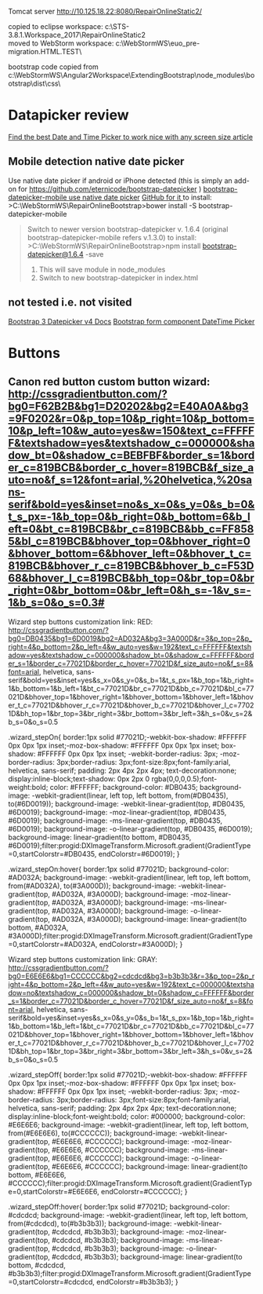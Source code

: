 Tomcat server
http://10.125.18.22:8080/RepairOnlineStatic2/


copied to eclipse workspace: c:\STS-3.8.1.Workspace_2017\RepairOnlineStatic2\
moved to WebStorm workspace: c:\WebStormWS\euo_pre-migration.HTML.TEST\

bootstrap code copied from c:\WebStormWS\Angular2Workspace\ExtendingBootstrap\node_modules\bootstrap\dist\css\

# Datapicker review
[Find the best Date and Time Picker to work nice with any screen size article](https://themekraft.com/find-the-best-date-and-time-picker-to-work-nice-with-any-screen-size/)

## Mobile detection native date picker
Use native date picker if android or iPhone detected (this is simply an add-on for https://github.com/eternicode/bootstrap-datepicker )
[bootstrap-datepicker-mobile use native date picker](http://niftylettuce.com/bootstrap-datepicker-mobile/)
[GitHub for it ](https://github.com/niftylettuce/bootstrap-datepicker-mobile/blob/master/bower.json)
to install: >C:\WebStormWS\RepairOnlineBootstrap>bower install -S bootstrap-datepicker-mobile

> Switch to newer version bootstrap-datepicker v. 1.6.4 (original bootstrap-datepicker-mobile refers v.1.3.0)
> to install: >C:\WebStormWS\RepairOnlineBootstrap>npm install bootstrap-datepicker@1.6.4 -save
>   1. This will save module in node_modules
>   2. Switch to new bootstrap-datepicker in index.html


## not tested i.e. not visited
[Bootstrap 3 Datepicker v4 Docs](http://eonasdan.github.io/bootstrap-datetimepicker/)
[Bootstrap form component DateTime Picker](http://www.malot.fr/bootstrap-datetimepicker/)

# Buttons
Canon red button custom button wizard:
http://cssgradientbutton.com/?bg0=F62B2B&bg1=D20202&bg2=E40A0A&bg3=9F0202&r=0&p_top=10&p_right=10&p_bottom=10&p_left=10&w_auto=yes&w=150&text_c=FFFFFF&textshadow=yes&textshadow_c=000000&shadow_bt=0&shadow_c=BEBFBF&border_s=1&border_c=819BCB&border_c_hover=819BCB&f_size_auto=no&f_s=12&font=arial,%20helvetica,%20sans-serif&bold=yes&inset=no&s_x=0&s_y=0&s_b=0&t_s_px=-1&b_top=0&b_right=0&b_bottom=6&b_left=0&bt_c=819BCB&br_c=819BCB&bb_c=FF8585&bl_c=819BCB&bhover_top=0&bhover_right=0&bhover_bottom=6&bhover_left=0&bhover_t_c=819BCB&bhover_r_c=819BCB&bhover_b_c=F53D68&bhover_l_c=819BCB&bh_top=0&br_top=0&br_right=0&br_bottom=0&br_left=0&h_s=-1&v_s=-1&b_s=0&o_s=0.3#
---------------------------------------------------------------------------------------------------------------------------------------------------------
Wizard step buttons customization link:
RED: http://cssgradientbutton.com/?bg0=DB0435&bg1=6D0019&bg2=AD032A&bg3=3A000D&r=3&p_top=2&p_right=4&p_bottom=2&p_left=4&w_auto=yes&w=192&text_c=FFFFFF&textshadow=yes&textshadow_c=000000&shadow_bt=0&shadow_c=FFFFFF&border_s=1&border_c=77021D&border_c_hover=77021D&f_size_auto=no&f_s=8&font=arial, helvetica, sans-serif&bold=yes&inset=yes&s_x=0&s_y=0&s_b=1&t_s_px=1&b_top=1&b_right=1&b_bottom=1&b_left=1&bt_c=77021D&br_c=77021D&bb_c=77021D&bl_c=77021D&bhover_top=1&bhover_right=1&bhover_bottom=1&bhover_left=1&bhover_t_c=77021D&bhover_r_c=77021D&bhover_b_c=77021D&bhover_l_c=77021D&bh_top=1&br_top=3&br_right=3&br_bottom=3&br_left=3&h_s=0&v_s=2&b_s=0&o_s=0.5

.wizard_stepOn{
border:1px solid #77021D;-webkit-box-shadow: #FFFFFF 0px 0px 1px inset;-moz-box-shadow: #FFFFFF 0px 0px 1px inset; box-shadow: #FFFFFF 0px 0px 1px inset; -webkit-border-radius: 3px; -moz-border-radius: 3px;border-radius: 3px;font-size:8px;font-family:arial, helvetica, sans-serif; padding: 2px 4px 2px 4px; text-decoration:none; display:inline-block;text-shadow: 0px 2px 0 rgba(0,0,0,0.5);font-weight:bold; color: #FFFFFF;
 background-color: #DB0435; background-image: -webkit-gradient(linear, left top, left bottom, from(#DB0435), to(#6D0019));
 background-image: -webkit-linear-gradient(top, #DB0435, #6D0019);
 background-image: -moz-linear-gradient(top, #DB0435, #6D0019);
 background-image: -ms-linear-gradient(top, #DB0435, #6D0019);
 background-image: -o-linear-gradient(top, #DB0435, #6D0019);
 background-image: linear-gradient(to bottom, #DB0435, #6D0019);filter:progid:DXImageTransform.Microsoft.gradient(GradientType=0,startColorstr=#DB0435, endColorstr=#6D0019);
}

.wizard_stepOn:hover{
 border:1px solid #77021D;
 background-color: #AD032A; background-image: -webkit-gradient(linear, left top, left bottom, from(#AD032A), to(#3A000D));
 background-image: -webkit-linear-gradient(top, #AD032A, #3A000D);
 background-image: -moz-linear-gradient(top, #AD032A, #3A000D);
 background-image: -ms-linear-gradient(top, #AD032A, #3A000D);
 background-image: -o-linear-gradient(top, #AD032A, #3A000D);
 background-image: linear-gradient(to bottom, #AD032A, #3A000D);filter:progid:DXImageTransform.Microsoft.gradient(GradientType=0,startColorstr=#AD032A, endColorstr=#3A000D);
}


Wizard step buttons customization link:
GRAY: http://cssgradientbutton.com/?bg0=E6E6E6&bg1=CCCCCC&bg2=cdcdcd&bg3=b3b3b3&r=3&p_top=2&p_right=4&p_bottom=2&p_left=4&w_auto=yes&w=192&text_c=000000&textshadow=no&textshadow_c=000000&shadow_bt=0&shadow_c=FFFFFF&border_s=1&border_c=77021D&border_c_hover=77021D&f_size_auto=no&f_s=8&font=arial, helvetica, sans-serif&bold=yes&inset=yes&s_x=0&s_y=0&s_b=1&t_s_px=1&b_top=1&b_right=1&b_bottom=1&b_left=1&bt_c=77021D&br_c=77021D&bb_c=77021D&bl_c=77021D&bhover_top=1&bhover_right=1&bhover_bottom=1&bhover_left=1&bhover_t_c=77021D&bhover_r_c=77021D&bhover_b_c=77021D&bhover_l_c=77021D&bh_top=1&br_top=3&br_right=3&br_bottom=3&br_left=3&h_s=0&v_s=2&b_s=0&o_s=0.5

.wizard_stepOff{
border:1px solid #77021D;-webkit-box-shadow: #FFFFFF 0px 0px 1px inset;-moz-box-shadow: #FFFFFF 0px 0px 1px inset; box-shadow: #FFFFFF 0px 0px 1px inset; -webkit-border-radius: 3px; -moz-border-radius: 3px;border-radius: 3px;font-size:8px;font-family:arial, helvetica, sans-serif; padding: 2px 4px 2px 4px; text-decoration:none; display:inline-block;font-weight:bold; color: #000000;
 background-color: #E6E6E6; background-image: -webkit-gradient(linear, left top, left bottom, from(#E6E6E6), to(#CCCCCC));
 background-image: -webkit-linear-gradient(top, #E6E6E6, #CCCCCC);
 background-image: -moz-linear-gradient(top, #E6E6E6, #CCCCCC);
 background-image: -ms-linear-gradient(top, #E6E6E6, #CCCCCC);
 background-image: -o-linear-gradient(top, #E6E6E6, #CCCCCC);
 background-image: linear-gradient(to bottom, #E6E6E6, #CCCCCC);filter:progid:DXImageTransform.Microsoft.gradient(GradientType=0,startColorstr=#E6E6E6, endColorstr=#CCCCCC);
}

.wizard_stepOff:hover{
 border:1px solid #77021D;
 background-color: #cdcdcd; background-image: -webkit-gradient(linear, left top, left bottom, from(#cdcdcd), to(#b3b3b3));
 background-image: -webkit-linear-gradient(top, #cdcdcd, #b3b3b3);
 background-image: -moz-linear-gradient(top, #cdcdcd, #b3b3b3);
 background-image: -ms-linear-gradient(top, #cdcdcd, #b3b3b3);
 background-image: -o-linear-gradient(top, #cdcdcd, #b3b3b3);
 background-image: linear-gradient(to bottom, #cdcdcd, #b3b3b3);filter:progid:DXImageTransform.Microsoft.gradient(GradientType=0,startColorstr=#cdcdcd, endColorstr=#b3b3b3);
}